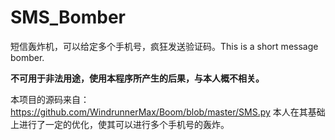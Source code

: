 # SMS_Bomber
短信轰炸机，可以给定多个手机号，疯狂发送验证码。This is a short message bomber.

**不可用于非法用途，使用本程序所产生的后果，与本人概不相关。**

本项目的源码来自：https://github.com/WindrunnerMax/Boom/blob/master/SMS.py
本人在其基础上进行了一定的优化，使其可以进行多个手机号的轰炸。
